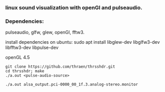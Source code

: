### linux sound visualization with openGl and pulseaudio.

### Dependencies:

pulseaudio, glfw, glew, openGl, fftw3.

install dependencies on ubuntu: 
sudo apt install libglew-dev libglfw3-dev libfftw3-dev libpulse-dev

openGL 4.5

```
git clone https://github.com/thraen/thrsshdr.git
cd thrsshdr; make
./a.out <pulse-audio-source>
```

`./a.out alsa_output.pci-0000_00_1f.3.analog-stereo.monitor`
